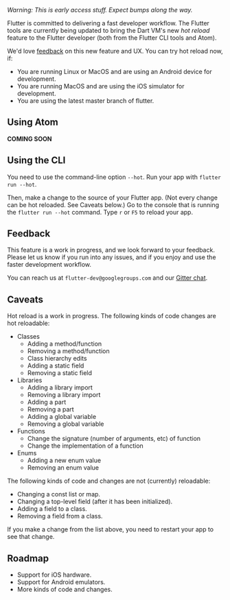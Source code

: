 *Warning: This is early access stuff. Expect bumps along the way.*

Flutter is committed to delivering a fast developer workflow. The Flutter tools are currently being updated to bring the Dart VM's new _hot reload_ feature to the Flutter developer (both from the Flutter CLI tools and Atom).

We'd love [feedback](https://github.com/flutter/flutter/issues/new) on this new feature and UX. You can try hot reload now, if:

* You are running Linux or MacOS and are using an Android device for development.
* You are running MacOS and are using the iOS simulator for development.
* You are using the latest master branch of flutter.

## Using Atom

**COMING SOON**

## Using the CLI

You need to use the command-line option `--hot`. Run your app with `flutter run --hot`.

Then, make a change to the source of your Flutter app. (Not every change can be hot reloaded. See Caveats below.) Go to the console that is running the `flutter run --hot` command. Type `r` or `F5` to reload your app.

## Feedback

This feature is a work in progress, and we look forward to your feedback. Please let us know if you run into any issues, and if you enjoy and use the faster development workflow.

You can reach us at `flutter-dev@googlegroups.com` and our [Gitter chat](https://gitter.im/flutter/flutter).

## Caveats

Hot reload is a work in progress. The following kinds of code changes are hot reloadable:

* Classes
  * Adding a method/function
  * Removing a method/function
  * Class hierarchy edits
  * Adding a static field
  * Removing a static field
* Libraries
  * Adding a library import
  * Removing a library import
  * Adding a part
  * Removing a part
  * Adding a global variable
  * Removing a global variable
* Functions
  * Change the signature (number of arguments, etc) of function
  * Change the implementation of a function
* Enums
  * Adding a new enum value
  * Removing an enum value


The following kinds of code and changes are not (currently) reloadable:

* Changing a const list or map.
* Changing a top-level field (after it has been initialized).
* Adding a field to a class.
* Removing a field from a class.

If you make a change from the list above, you need to restart your app to see that change.

## Roadmap

* Support for iOS hardware.
* Support for Android emulators.
* More kinds of code and changes.